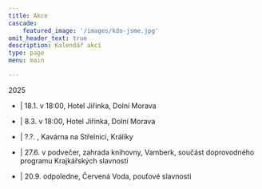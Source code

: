 ```yaml
---
title: Akce
cascade:
    featured_image: '/images/kdo-jsme.jpg'
omit_header_text: true
description: Kalendář akcí
type: page
menu: main

---
```


2025

- | 18.1. v 18:00, Hotel Jiřinka, Dolní Morava

- | 8.3.  v 18:00, Hotel Jiřinka, Dolní Morava

- | ?.?. , Kavárna na Střelnici, Králíky

- | 27.6. v podvečer, zahrada knihovny, Vamberk, součást doprovodného programu Krajkářských slavností

- | 20.9. odpoledne, Červená Voda, pouťové slavnosti
